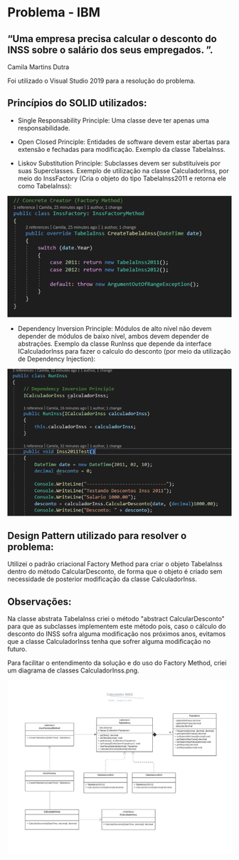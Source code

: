 # Problema - IBM

## “Uma empresa precisa calcular o desconto do INSS sobre o salário dos seus empregados. ”. 
Camila Martins Dutra


Foi utilizado o Visual Studio 2019 para a resolução do problema.


<h2>Princípios do SOLID utilizados:</h2>

* Single Responsability Principle: Uma classe deve ter apenas uma responsabilidade.

* Open Closed Principle: Entidades de software devem estar abertas para extensão e fechadas para modificação. Exemplo da classe TabelaInss.

* Liskov Substitution Principle: Subclasses devem ser substituíveis por suas Superclasses. Exemplo de utilização na classe CalculadorInss, por meio do InssFactory (Cria o objeto do tipo TabelaInss2011 e retorna ele como TabelaInss):

![LSP](LSP.png)
* Dependency Inversion Principle: Módulos de alto nível não devem depender de módulos de baixo nível, ambos devem depender de abstrações.  Exemplo da classe RunInss que depende da interface ICalculadorInss para fazer o calculo do desconto (por meio da utilização de Dependency Injection):

![DIP](DIP.png)



<h2>Design Pattern utilizado para resolver o problema: </h2>

Utilizei o padrão criacional Factory Method para criar o objeto TabelaInss dentro do método CalcularDesconto, de forma que o objeto é criado sem necessidade de posterior modificação da classe CalculadorInss. 



<h2>Observações:</h2>

Na classe abstrata TabelaInss criei o método "abstract CalcularDesconto" para que as subclasses implementem este método pois, caso o cálculo do desconto do INSS sofra alguma modificação nos próximos anos, evitamos que a classe CalculadorInss tenha que sofrer alguma modificação no futuro.


Para facilitar o entendimento da solução e do uso do Factory Method, criei um diagrama de classes CalculadorInss.png.


![CalculadorInss](CalculadorInss.png)